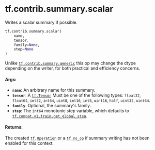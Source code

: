 <div itemscope itemtype="http://developers.google.com/ReferenceObject">
<meta itemprop="name" content="tf.contrib.summary.scalar" />
<meta itemprop="path" content="Stable" />
</div>

# tf.contrib.summary.scalar

Writes a scalar summary if possible.

``` python
tf.contrib.summary.scalar(
    name,
    tensor,
    family=None,
    step=None
)
```

<!-- Placeholder for "Used in" -->

Unlike <a href="../../../tf/contrib/summary/generic.md"><code>tf.contrib.summary.generic</code></a> this op may change the dtype
depending on the writer, for both practical and efficiency concerns.

#### Args:


* <b>`name`</b>: An arbitrary name for this summary.
* <b>`tensor`</b>: A <a href="../../../tf/Tensor.md"><code>tf.Tensor</code></a> Must be one of the following types:
  `float32`, `float64`, `int32`, `int64`, `uint8`, `int16`,
  `int8`, `uint16`, `half`, `uint32`, `uint64`.
* <b>`family`</b>: Optional, the summary's family.
* <b>`step`</b>: The `int64` monotonic step variable, which defaults
  to <a href="../../../tf/train/get_global_step.md"><code>tf.compat.v1.train.get_global_step</code></a>.


#### Returns:

The created <a href="../../../tf/Operation.md"><code>tf.Operation</code></a> or a <a href="../../../tf/no_op.md"><code>tf.no_op</code></a> if summary writing has
not been enabled for this context.
